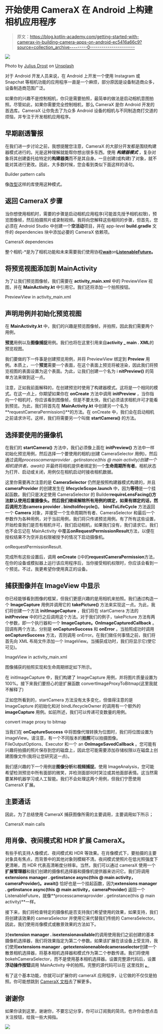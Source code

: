 # 开始使用 CameraX 在 Android 上构建相机应用程序

> 原文：<https://blog.kotlin-academy.com/getting-started-with-camerax-in-building-camera-apps-on-android-ec5416a66c9?source=collection_archive---------0----------------------->

![](img/0c39192ef6e0fc8486c5d056aadbc190.png)

Photo by [Julius Drost](https://unsplash.com/@juliusdrost?utm_source=medium&utm_medium=referral) on [Unsplash](https://unsplash.com?utm_source=medium&utm_medium=referral)

对于 Android 开发人员来说，在 Android 上开发一个使用 Instagram 或 Snapchat 等相机功能的应用程序一直是一个麻烦，部分原因是设备制造商众多，设备制造商范围广泛。

如果你的兴趣不是控制相机，你只是需要拍照，最简单的做法是启动相机意图拍照。尽管如此，如果你需要完全控制相机，那么 CameraX 是你 Android 开发的首选库。CameraX 让你免去了为众多 Android 设备的相机与不同制造商打交道的烦恼，并专注于开发相机应用程序。

## 早期剧透警报

在我们进一步讨论之前，我想提醒您注意，CameraX 的大部分开发都是围绕构建器模式进行的。光是这种理解就能帮你想出很多东西。使用 ***构建器模式*** ，复杂对象将其创建委托给特定的**构建器类**而不是其自身。一旦创建(或构建)了对象，就不能对其进行更改。因此，大多数时候，您会看到类似下面这样的语句。

Builder pattern calls

像[改型](https://square.github.io/retrofit/)这样的库使用这种模式。

## 返回 CameraX 步骤

当你想使用相机时，需要的步骤是启动相机应用程序(可能首先授予相机权限)，预览图像帧，然后拍摄照片或录制视频。我将向您解释这些相同的步骤，但首先，您必须在 Android Studio 中创建一个**空活动**项目，并在 app-level **build.gradle** 文件的 dependencies 块中添加必要的 CameraX 依赖项。

CameraX dependencies

整个相机-*是为了相机功能和未来需要我们使用协程[**wait**](https://kotlinlang.org/api/kotlinx.coroutines/kotlinx-coroutines-guava/kotlinx.coroutines.guava/await.html)on[**ListenableFuture**](https://developer.android.com/guide/background/listenablefuture#kts)**。**

## 将预览视图添加到 MainActivity

为了让我们预览图像帧，我们需要在 **activity_main.xml** 中的 PreviewView 视图，并在 **MainActivity.kt** 中引用它。我们还将添加一个拍照按钮。

PreviewView in activity_main.xml

## 声明用例并初始化预览视图

在 **MainActivity.kt** 中，我们的兴趣是预览图像帧，并拍照，因此我们需要两个用例，

**预览**用例以及**图像捕捉**用例。我们也将在这里引用来自**activity _ main . XML**的预览视图。

我们要做的下一件事是创建预览用例，并将 PreviewView 绑定到 **Preview** 用例。本质上，一个**预览**需要一个表面，在这个表面上预览将被渲染，因此我们将预览视图的表面设置为这个表面。为此，让我们创建一个名为 i **nitPreview()** 的简单方法来做到这一点。

注意，正如我前面解释的，在创建预览时使用了构建器模式。这将是一个相同的模式。在这一点上，你期望如果你在 **onCreate** 方法中调用 **initPreview** ，当你指向一个相机时，你应该看到图像帧，但是不要太快，我们必须请求相机许可才能看到预览。为此，我们将首先在 **MainActivity.kt** 中创建另一个名为**requestCameraPermission()**的方法。在 onCreate 中，我们会在启动相机之前请求许可。这样，我们将需要另一个叫做 **startCamera()** 的方法。

## 选择要使用的摄像机

在我们的 **startCamera()** 方法中，我们必须像上面在 **initPreview()** 方法中一样初始化预览用例，然后选择一个要使用的相机(创建 CameraSelector 用例)，然后通过调用*processcameraprovider . getinstance(this @ main activity)创建一个相机提供者。await()* 并最终将相机提供者绑定到一个**生命周期所有者**。相机状态为打开、启动或关闭，用例仅在相机启动时接收相机数据。

这里你需要再次注意的是 **CameraSelector** 仍然是按照构建器模式构建的，并且 **cameraProvider** 的创建发生在 **lifecycleScope.launch** 中，因为**等待**是一个挂起函数。我们只是决定使用 CameraSelector 的 Builder**requireLensFacing()**方法默认使用后置摄像头。然后我们继续解除所有用例的绑定，如果有绑定的话，然后调用方法**camera provider . bindtolifecycle()**。 **bindToLifeCycle** 方法返回一个 **Camera** 对象，并接受一个生命周期所有者、CameraSelector 和最后一个参数作为各种用例，对于当前用例，我们将只传递预览用例。有了所有这些设置，开始检查我们是否有相机许可，我们启动相机，如果我们没有，我们请求它。我们也不会忘记在 MainActivity 中覆盖**onRequestPermissionResult**方法，以便在授权结果不为空并且权限被授予的情况下启动摄像机。

onRequestPermissionResult.

完成所有这些设置后，调用 **onCreate** ()中的**requestCameraPermission**方法，在你的设备或模拟器上运行该应用程序后，当你接受相机权限时，你应该会看到一个预览。不过，我更希望你使用真正的设备。

## 捕获图像并在 ImageView 中显示

你已经能够看到图像的框架，但我们更感兴趣的是用相机来拍照。我们通过构造一个 **ImageCapture** 用例并调用它的 **takePicture()** 方法来实现这一点。为此，我们将创建一个方法 **initImageCapture** ，我们将在 startCamera 方法的 **initPreview** 中的行之后调用这个方法。对于我们的例子，takePicture 方法有两个参数，即一个执行器和一个 **ImageCapture。OnImageCapturedCallback** 。回调有两个方法，分别是 **onCaptureSuccess** 和 **onError** 。当拍照成功时调用 **onCaptureSuccess** 方法，否则调用 onError。在我们做任何事情之前，我们将首先向 XML 布局文件添加一个 ImageView。当捕获成功时，我们将显示它(使它可见)。

ImageView in activity_main.xml

图像捕获的拍照实现和生命周期绑定如下所示。

在 initImageCapture 中，我们构建了 ImageCapture 用例，并将图片质量设置为 100%。接下来我们要担心的是扩展函数 convertImageProxyToBitmap(这里我就不解释了)

正如您所看到的，startCamera 方法没有太多变化，但值得注意的是 ImageCapture 的初始化和对 bindLifecycleOwner 的调用有一个额外的 **imageCapture** 用例。如前所述，我们可以传递可变数量的用例。

convert image proxy to bitmap

当我们在 **onCaptureSuccess** 中将图像代理转换为位图时，我们将位图设置为 imageView。请注意，有一个不同版本的**拍照**可以拍摄图像。FileOutputOptions、Executor 和一个 an **OnImageSavedCallback** 。您可能有兴趣将拍摄的照片保存到您的磁盘上，因此您可能需要添加存储权限以在磁盘上创建图像文件(我将让您研究这一点)。

我们感兴趣的下一个用例是**图像分析**和**视频捕捉**。使用 ImageAnalysis，您可能希望检测预览中所有面部的微笑，并检测面部何时哭泣或其他面部表情。这当然需要某种机器学习或人工智能。我们不会处理这两个用例，但我们宁愿使用 CameraX 扩展。

## 主要通话

因此，为了总结使用 CameraX 捕获图像所需的主要调用，主要调用如下所示；

CameraX main calls

## 用肖像、夜间模式和 HDR 扩展 CameraX。

有些手机支持人像模式、夜间模式和 HDR 等效果。在肖像模式下，要拍摄的主要对象具有焦点，而背景中的其他对象则模糊不清。夜间模式使照片在低光照强度下更清晰，而 HDR 代表高清晰度分辨率。当然，我们可以通过 cameraX 使用一个**扩展管理器**和我们创建的摄像机选择器和摄像机提供器来访问它。我们将调用**extensions manager . getinstance async(this @ main activity，cameraProvider)。await()** 恰好也是一个挂起函数，因为**extensions manager . getinstance async(this @ main activity，cameraProvider)** 返回一个 ListenableFuture，就像**processcameraprovider . getinstance(this @ main activity)**一样。

接下来，我们将检查特定的摄像机是否支持我们希望使用的效果，如果支持，我们将创建该效果的 cameraSelector 并使用它来代替我们传统的 CameraSelector。因此，我们使用肖像模式或散景效果的方法如下。

对**extension manager . isextensionavailable**的调用使用我们之前创建的基本摄像机选择器，我们将效果指定为第二个参数。如果该扩展在该设备上受支持，我们使用**extensions manager . getextensionenabledcameraselector**创建一个散景相机选择器，将基本相机选择器和模式作为第二个参数传递。我们将使用 bokehCameraSelector，而不是使用基本相机选择器。设置完整源代码后，设置**浮动操作按钮**调用 MainActivity 中的拍照。完整的源代码可以在 这里找到 [**。**](https://github.com/ngengesenior/MyCameraApp)

有了这个基本功能，你就可以扩展你的 cameraX 应用程序，让它做的不仅仅是拍照。你可能想跳到 [CameraX 文档](https://developer.android.com/training/camerax)去了解更多。

## 谢谢你

如果你读到这里，谢谢你，不要忘记分享，你可以订阅我的简讯，也许你会想点击关注按钮，给我一些大拇指。

[![](img/68557afd7e8ae2a75dec26b78d8ec016.png)](https://kotlin-academy.us17.list-manage.com/subscribe?u=5d3a48e1893758cb5be5c2919&id=d2ba84960a)